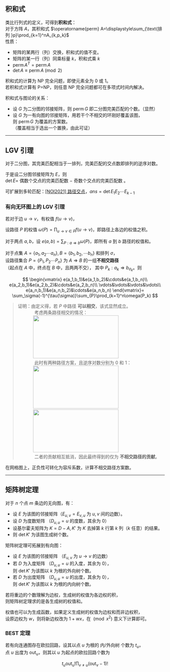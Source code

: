 ## 积和式
类比行列式的定义，可得到**积和式**：  
对于方阵 $A$，其积和式 $\operatorname{perm} A=\displaystyle\sum_{\text{排列 }p}\prod_{k=1}^nA_{k,p_k}$  
性质：
- 矩阵的某两行（列）交换，积和式的值不变。
- 矩阵的某一行（列）同乘标量 $k$，积和式乘 $k$
- $\operatorname{perm}A^T=\operatorname{perm}A$
- $\det A\equiv\operatorname{perm} A\pmod 2$

积和式的计算为 NP 完全问题，即使元素全为 $0$ 或 $1$。  
若积和式计算有 P=NP，则任意 NP 完全问题都可在多项式时间内解决。  

积和式与图论的关系：
- 设 $G$ 为二分图的邻接矩阵，则 $\operatorname{perm} G$ 即二分图完美匹配的个数。（显然）
- 设 $G$ 为一有向图的邻接矩阵，用若干个不相交的环刚好覆盖该图，  
  则 $\operatorname{perm} G$ 为覆盖的方案数。  
  （覆盖相当于选出一个置换，由此可证）

---------------------------------------


## LGV 引理
对于二分图，其完美匹配相当于一排列，完美匹配的交点数即排列的逆序对数。

于是设二分图邻接矩阵为 $E$，则  
$\det E=$ 偶数个交点的完美匹配数 $-$ 奇数个交点的完美匹配数 。  

可扩展到多轮匹配：[[NOI2021] 路径交点](https://www.luogu.com.cn/problem/P7736)，$ans=\det E_1E_2\cdots E_{k-1}$


### 有向无环图上的 LGV 引理

若对于边 $u\rightarrow v$，有权值 $f(u\rightarrow v)$，

设路径 $P$ 的权值 $\omega(P)=\displaystyle\prod_{u\rightarrow v\in P}f(u\rightarrow v)$，即路径上各边的权值之积。

对于两点 $a,b$，设 $e(a,b)=\displaystyle\sum_{P:a\Rightarrow b}\omega(P)$，即所有 $a$ 到 $b$ 路径的权值和。

对于点集 $A=\{a_1,a_2\cdots a_n\},B=\{b_1,b_2,\cdots b_n\}$ 和排列 $\sigma$，  
设路径集合 $P=\{P_1,P_2\cdots P_n\}$ 为 $A\Rightarrow B$ 的一组**不相交路径**  
（起点在 $A$ 中，终点在 $B$ 中，且两两不交），
  其中 $P_k:a_k\Rightarrow b_{\sigma_k}$。则

$$
\begin{vmatrix}
e(a_1,b_1)&e(a_1,b_2)&\cdots&e(a_1,b_n)\\
e(a_2,b_1)&e(a_2,b_2)&\cdots&e(a_2,b_n)\\
\vdots&\vdots&\vdots&\vdots\\
e(a_n,b_1)&e(a_n,b_2)&\cdots&e(a_n,b_n)
\end{vmatrix}=
\sum_\sigma(-1)^{\tau(\sigma)}\sum_{P}\prod_{k=1}^n\omega(P_k)
$$

> 证明：由定义得，若 $P$ 中路径 **可以相交**，该式显然成立。  
> $\qquad\quad$ 考虑两条路径相交的情况：  
> $\qquad\quad$<img src=./lgv.png width=270 height=135>  
> $\qquad\quad$ 此时有两种路径方案，且逆序对数分别为 $0$ 和 $1$：  
> $\qquad\quad$<img src=./lgv1.png width=270 height=135>   
> $\qquad\quad$<img src=lgv2.png width=270 height=135>   
> $\qquad\quad$ 二者的贡献相互抵消，因此最终得到的仅为 **不相交路径的贡献**。 

在网格图上，正负性可转化为容斥系数，计算不相交路径方案数。

---------------------------------------

## 矩阵树定理
对于 $n$ 个点 $m$ 条边的无向图，有：  
- 设 $E$ 为该图的邻接矩阵（$E_{u,v}=E_{v,u}$ 为 $u,v$ 间的边数）。
- 设 $D$ 为度数矩阵 （$D_{u,u}=u$ 的度数，其余为 $0$）
- 设基尔霍夫矩阵为 $K=D-A,K'$ 为 $K$ 去掉第 $k$ 行第 $k$ 列（$k$ 任意）的结果。
- 则 $\det K'$ 为该图生成树个数。

矩阵树定理可拓展到有向图：
- 设 $E$ 为该图的邻接矩阵 （$E_{u,v}$ 为 $u\rightarrow v$ 的边数）
- 若 $D$ 为入度矩阵 （$D_{u,u}=u$ 的入度，其余为 $0$），  
  则 $\det K'$ 为该图以 $k$ 为根的外向树个数。
- 若 $D$ 为出度矩阵 （$D_{u,u}=u$ 的出度，其余为 $0$），  
  则 $\det K'$ 为该图以 $k$ 为根的内向树个数。

若将重边的个数理解为边权，生成树的权值为各边权的积，  
则矩阵树定理求的是各生成树的权值和。

权值也可以为生成函数，如果定义生成树的权值为边权和而非边权积，  
设原边权为 $w$，则将新边权改为 $1+wx$，在 $\pmod{x^2}$ 意义下计算即可。

### BEST 定理

若有向连通图存在欧拉回路，设其以点 $u$ 为根的 内/外向树 个数为 $t_u$，  
点 $u$ 出度为 $\operatorname{out}_u$，则其以 $u$ 为起点的欧拉回路个数为

$$t_u\operatorname{out}_u!\prod_{v\not =u}(\operatorname{out}_v-1)!$$